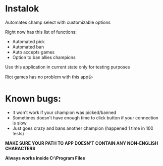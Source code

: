 # Instalok
Automates champ select with customizable options 

Right now has this list of functions:
- Automated pick
- Automated ban
- Auto accepts games
- Option to ban allies champions

Use this application in current state only for testing purposes

Riot games has no problem with this app👍

# Known bugs:
- It won't work if your champion was picked/banned
- Sometimes doesn't have enough time to click button if your connection is slow
- Just goes crazy and bans another champion (happened 1 time in 100 tests)

**MAKE SURE YOUR PATH TO APP DOESN'T CONTAIN ANY NON-ENGLISH CHARACTERS**

**Always works inside C:\Program Files**
